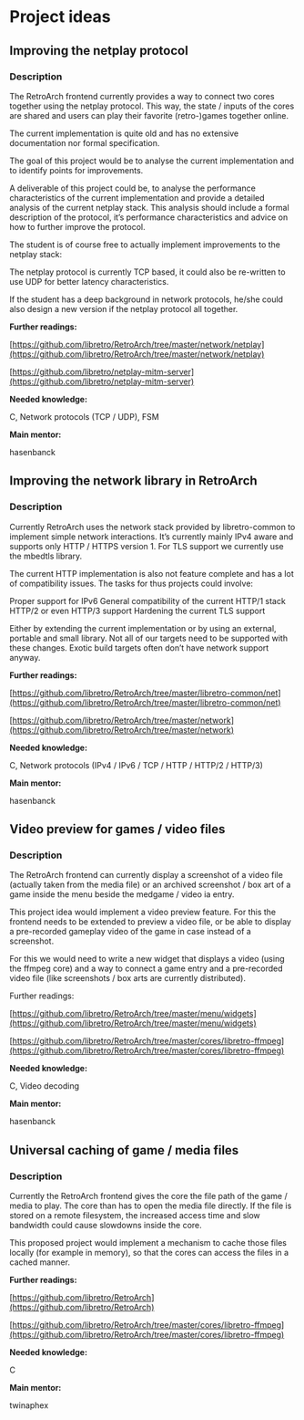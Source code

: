 # Project ideas
## Improving the netplay protocol

### Description
The RetroArch frontend currently provides a way to connect two cores together using the netplay protocol. This way, the state / inputs of the cores are shared and users can play their favorite (retro-)games together online.

The current implementation is quite old and has no extensive documentation nor formal specification.

The goal of this project would be to analyse the current implementation and to identify points for improvements.

A deliverable of this project could be, to analyse the performance characteristics of the current implementation and provide a detailed analysis of the current netplay stack. This analysis should include a formal description of the protocol, it’s performance characteristics and advice on how to further improve the protocol.

The student is of course free to actually implement improvements to the netplay stack:

The netplay protocol is currently TCP based, it could also be re-written to use UDP for better latency characteristics.


If the student has a deep background in network protocols, he/she could also design a new version if the netplay protocol all together.

**Further readings:**

[https://github.com/libretro/RetroArch/tree/master/network/netplay](https://github.com/libretro/RetroArch/tree/master/network/netplay)

[https://github.com/libretro/netplay-mitm-server](https://github.com/libretro/netplay-mitm-server)

**Needed knowledge:**

C, Network protocols (TCP / UDP), FSM

**Main mentor:**

hasenbanck

## Improving the network library in RetroArch

### Description

Currently RetroArch uses the network stack provided by libretro-common to implement simple network interactions. It’s currently mainly IPv4 aware and supports only HTTP / HTTPS version 1. For TLS support we currently use the mbedtls library.

The current HTTP implementation is also not feature complete and has a lot of compatibility issues. The tasks for thus projects could involve:


Proper support for IPv6
General compatibility of the current HTTP/1 stack
HTTP/2 or even HTTP/3 support
Hardening the current TLS support

Either by extending the current implementation or by using an external, portable and small library. Not all of our targets need to be supported with these changes. Exotic build targets often don’t have network support anyway.

**Further readings:**


[https://github.com/libretro/RetroArch/tree/master/libretro-common/net](https://github.com/libretro/RetroArch/tree/master/libretro-common/net)

[https://github.com/libretro/RetroArch/tree/master/network](https://github.com/libretro/RetroArch/tree/master/network)

**Needed knowledge:**

C, Network protocols (IPv4 / IPv6 / TCP / HTTP / HTTP/2 / HTTP/3)

**Main mentor:**

hasenbanck

## Video preview for games / video files

### Description
The RetroArch frontend can currently display a screenshot of a video file (actually taken from the media file) or an archived screenshot / box art of a game inside the menu beside the medgame / video ia entry.

This project idea would implement a video preview feature. For this the frontend needs to be extended to preview a video file, or be able to display a pre-recorded gameplay video of the game in case instead of a screenshot.

For this we would need to write a new widget that displays a video (using the ffmpeg core) and a way to connect a game entry and a pre-recorded video file (like screenshots  / box arts are currently distributed).

Further readings:

[https://github.com/libretro/RetroArch/tree/master/menu/widgets](https://github.com/libretro/RetroArch/tree/master/menu/widgets)

[https://github.com/libretro/RetroArch/tree/master/cores/libretro-ffmpeg](https://github.com/libretro/RetroArch/tree/master/cores/libretro-ffmpeg)

**Needed knowledge:**

C, Video decoding

**Main mentor:**

hasenbanck

## Universal caching of game / media files

### Description
Currently the RetroArch frontend gives the core the file path of the game / media to play. The core than has to open the media file directly. If the file is stored on a remote filesystem, the increased access time and slow bandwidth could cause slowdowns inside the core.

This proposed project would implement a mechanism to cache those files locally (for example in memory), so that the cores can access the files in a cached manner.

**Further readings:**

[https://github.com/libretro/RetroArch](https://github.com/libretro/RetroArch)

[https://github.com/libretro/RetroArch/tree/master/cores/libretro-ffmpeg](https://github.com/libretro/RetroArch/tree/master/cores/libretro-ffmpeg)

**Needed knowledge:**

C

**Main mentor:**

twinaphex
